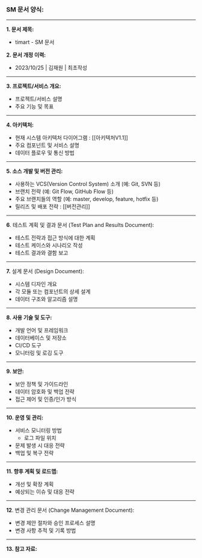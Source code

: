 ### SM 문서 양식:

---

**1. 문서 제목:**

- timart - SM 문서

**2. 문서 개정 이력:**

- 2023/10/25 | 김재원 | 최초작성


---

**3. 프로젝트/서비스 개요:**

- 프로젝트/서비스 설명
- 주요 기능 및 목표

---

**4. 아키텍처:**

- 현재 시스템 아키텍처 다이어그램 : [[아키텍처V1.1]]
- 주요 컴포넌트 및 서비스 설명
- 데이터 플로우 및 통신 방법
 
---


**5. 소스 개발 및 버전 관리:**

- 사용하는 VCS(Version Control System) 소개 (예: Git, SVN 등)
- 브랜치 전략 (예: Git Flow, GitHub Flow 등)
- 주요 브랜치들의 역할 (예: master, develop, feature, hotfix 등)
- 릴리즈 및 배포 전략 : [[버전관리]]

---
**6**. 테스트 계획 및 결과 문서 (Test Plan and Results Document):

   - 테스트 전략과 접근 방식에 대한 계획
   - 테스트 케이스와 시나리오 작성
   - 테스트 결과와 결함 보고

---


**7.** 설계 문서 (Design Document):

  -  시스템 디자인 개요
  - 각 모듈 또는 컴포넌트의 상세 설계
  - 데이터 구조와 알고리즘 설명
  
---


**8. 사용 기술 및 도구:**

- 개발 언어 및 프레임워크
- 데이터베이스 및 저장소
- CI/CD 도구
- 모니터링 및 로깅 도구

---

**9. 보안:**

- 보안 정책 및 가이드라인
- 데이터 암호화 및 백업 전략
- 접근 제어 및 인증/인가 방식

---

**10. 운영 및 관리:**

- 서비스 모니터링 방법
	- 로그 파일 위치
- 문제 발생 시 대응 전략
- 백업 및 복구 전략

---

**11. 향후 계획 및 로드맵:**

- 개선 및 확장 계획
- 예상되는 이슈 및 대응 전략

---

**12**. 변경 관리 문서 (Change Management Document):
   
   - 변경 제안 절차와 승인 프로세스 설명
   - 변경 사항 추적 및 기록 방법

---

**13. 참고 자료:**